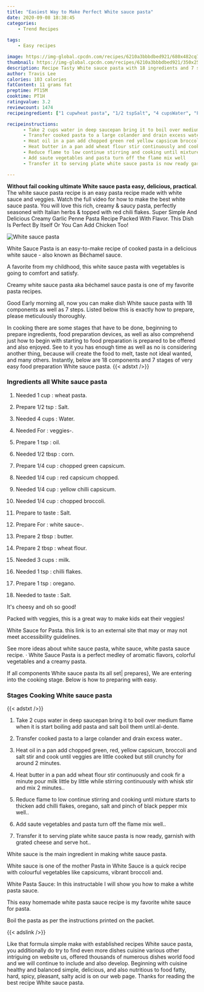 ```yaml
---
title: "Easiest Way to Make Perfect White sauce pasta"
date: 2020-09-08 18:38:45
categories:
    - Trend Recipes
    
tags:
    - Easy recipes

image: https://img-global.cpcdn.com/recipes/6210a3bbbdbed921/680x482cq70/white-sauce-pasta-recipe-main-photo.jpg
thumbnail: https://img-global.cpcdn.com/recipes/6210a3bbbdbed921/350x250cq70/white-sauce-pasta-recipe-main-photo.jpg
description: Recipe Tasty White sauce pasta with 18 ingredients and 7 stages of easy cooking.
author: Travis Lee
calories: 103 calories
fatContent: 11 grams fat
preptime: PT15M
cooktime: PT1H
ratingvalue: 3.2
reviewcount: 1474
recipeingredient: ["1 cupwheat pasta", "1/2 tspSalt", "4 cupsWater", "Forveggies", "1 tspoil", "1/2 tbspcorn", "1/4 cupchopped green capsicum", "1/4 cupred capsicum chopped", "1/4 cupyellow chilli capsicum", "1/4 cupchopped broccoli", "to tasteSalt", "Forwhite sauce", "2 tbspbutter", "2 tbspwheat flour", "3 cupsmilk", "1 tspchilli flakes", "1 tsporegano", "to tasteSalt"]

recipeinstructions: 
      - Take 2 cups water in deep saucepan bring it to boil over medium flame when it is start boiling add pasta and salt boil them untilaldente 
      - Transfer cooked pasta to a large colander and drain excess water 
      - Heat oil in a pan add chopped green red yellow capsicum broccoli and salt stir and cook until veggies are little cooked but still crunchy for around 2 minutes 
      - Heat butter in a pan add wheat flour stir continuously and cook fir a minute pour milk little by little while stirring continuously with whisk stir and mix 2 minutes 
      - Reduce flame to low continue stirring and cooking until mixture starts to thicken add chilli flakes oregano salt and pinch of black pepper mix well 
      - Add saute vegetables and pasta turn off the flame mix well 
      - Transfer it to serving plate white sauce pasta is now ready garnish with grated cheese and serve hot

---
```




**Without fail cooking ultimate White sauce pasta easy, delicious, practical**. The white sauce pasta recipe is an easy pasta recipe made with white sauce and veggies. Watch the full video for how to make the best white sauce pasta. You will love this rich, creamy &amp; saucy pasta, perfectly seasoned with Italian herbs &amp; topped with red chili flakes. Super Simple And Delicious Creamy Garlic Penne Pasta Recipe Packed With Flavor. This Dish Is Perfect By Itself Or You Can Add Chicken Too!


![White sauce pasta](https://img-global.cpcdn.com/recipes/6210a3bbbdbed921/680x482cq70/white-sauce-pasta-recipe-main-photo.jpg "White sauce pasta")



White Sauce Pasta is an easy-to-make recipe of cooked pasta in a delicious white sauce - also known as Béchamel sauce.

A favorite from my childhood, this white sauce pasta with vegetables is going to comfort and satisfy.

Creamy white sauce pasta aka béchamel sauce pasta is one of my favorite pasta recipes.


Good Early morning all, now you can make dish White sauce pasta with 18 components as well as 7 steps. Listed below this is exactly how to prepare, please meticulously thoroughly.

In cooking there are some stages that have to be done, beginning to prepare ingredients, food preparation devices, as well as also comprehend just how to begin with starting to food preparation is prepared to be offered and also enjoyed. See to it you has enough time as well as no is considering another thing, because will create the food to melt, taste not ideal wanted, and many others. Instantly, below are 18 components and 7 stages of very easy food preparation White sauce pasta.
{{< adstxt />}}

### Ingredients all White sauce pasta


1. Needed 1 cup : wheat pasta.

1. Prepare 1/2 tsp : Salt.

1. Needed 4 cups : Water.

1. Needed For : veggies-.

1. Prepare 1 tsp : oil.

1. Needed 1/2 tbsp : corn.

1. Prepare 1/4 cup : chopped green capsicum.

1. Needed 1/4 cup : red capsicum chopped.

1. Needed 1/4 cup : yellow chilli capsicum.

1. Needed 1/4 cup : chopped broccoli.

1. Prepare to taste : Salt.

1. Prepare For : white sauce-.

1. Prepare 2 tbsp : butter.

1. Prepare 2 tbsp : wheat flour.

1. Needed 3 cups : milk.

1. Needed 1 tsp : chilli flakes.

1. Prepare 1 tsp : oregano.

1. Needed to taste : Salt.


It&#39;s cheesy and oh so good!

Packed with veggies, this is a great way to make kids eat their veggies!

White Sauce for Pasta. this link is to an external site that may or may not meet accessibility guidelines.

See more ideas about white sauce pasta, white sauce, white pasta sauce recipe. · White Sauce Pasta is a perfect medley of aromatic flavors, colorful vegetables and a creamy pasta.


If all components White sauce pasta its all set| prepares}, We are entering into the cooking stage. Below is how to preparing with easy.

### Stages Cooking White sauce pasta

{{< adstxt />}}


1. Take 2 cups water in deep saucepan bring it to boil over medium flame when it is start boiling add pasta and salt boil them until.al-dente.



1. Transfer cooked pasta to a large colander and drain excess water..



1. Heat oil in a pan add chopped green, red, yellow capsicum, broccoli and salt stir and cook until veggies are little cooked but still crunchy for around 2 minutes.



1. Heat butter in a pan add wheat flour stir continuously and cook fir a minute pour milk little by little while stirring continuously with whisk stir and mix 2 minutes..



1. Reduce flame to low continue stirring and cooking until mixture starts to thicken add chilli flakes, oregano, salt and pinch of black pepper mix well..



1. Add saute vegetables and pasta turn off the flame mix well..



1. Transfer it to serving plate white sauce pasta is now ready, garnish with grated cheese and serve hot..




White sauce is the main ingredient in making white sauce pasta.

White sauce is one of the mother Pasta in White Sauce is a quick recipe with colourful vegetables like capsicums, vibrant broccoli and.

White Pasta Sauce: In this instructable I will show you how to make a white pasta sauce.

This easy homemade white pasta sauce recipe is my favorite white sauce for pasta.

Boil the pasta as per the instructions printed on the packet.


{{< adslink />}}

Like that formula simple make with established recipes White sauce pasta, you additionally do try to find even more dishes cuisine various other intriguing on website us, offered thousands of numerous dishes world food and we will continue to include and also develop. Beginning with cuisine healthy and balanced simple, delicious, and also nutritious to food fatty, hard, spicy, pleasant, salty acid is on our web page. Thanks for reading the best recipe White sauce pasta.
